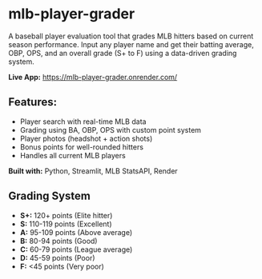 # mlb-player-grader

A baseball player evaluation tool that grades MLB hitters based on current season performance. Input any player name and get their batting average, OBP, OPS, and an overall grade (S+ to F) using a data-driven grading system.

**Live App:** https://mlb-player-grader.onrender.com/

## Features:
- Player search with real-time MLB data
- Grading using BA, OBP, OPS with custom point system
- Player photos (headshot + action shots)
- Bonus points for well-rounded hitters
- Handles all current MLB players

**Built with:** Python, Streamlit, MLB StatsAPI, Render

## Grading System
- **S+:** 120+ points (Elite hitter)
- **S:** 110-119 points (Excellent)
- **A:** 95-109 points (Above average)
- **B:** 80-94 points (Good)
- **C:** 60-79 points (League average)
- **D:** 45-59 points (Poor)
- **F:** <45 points (Very poor)
